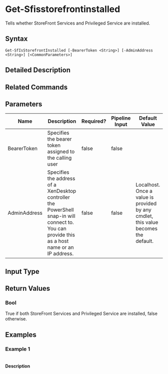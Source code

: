 ﻿
# Get-Sfisstorefrontinstalled
Tells whether StoreFront Services and Privileged Service are installed.
## Syntax
```
Get-SfIsStorefrontInstalled [-BearerToken <String>] [-AdminAddress <String>] [<CommonParameters>]
```
## Detailed Description



## Related Commands

## Parameters
| Name   | Description | Required? | Pipeline Input | Default Value |
| --- | --- | --- | --- | --- |
| BearerToken | Specifies the bearer token assigned to the calling user | false | false |  |
| AdminAddress | Specifies the address of a XenDesktop controller the PowerShell snap-in will connect to. You can provide this as a host name or an IP address. | false | false | Localhost. Once a value is provided by any cmdlet, this value becomes the default. |

## Input Type

### 

## Return Values

### Bool
True if both StoreFront Services and Privileged Service are installed, false otherwise.
## Examples

### Example 1
```

```
#### Description


